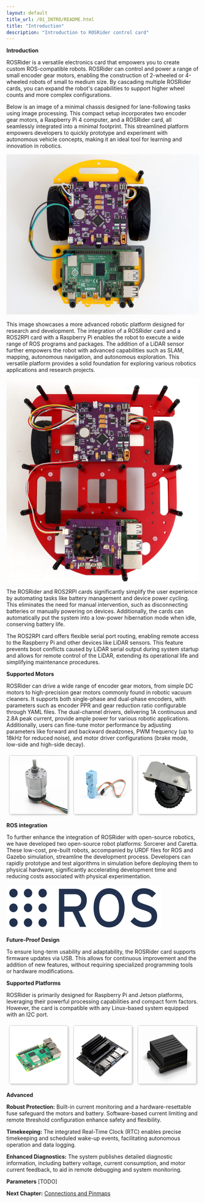 ```yaml
---
layout: default
title_url: /01_INTRO/README.html
title: "Introduction"
description: "Introduction to ROSRider control card"
---
```


**Introduction**

ROSRider is a versatile electronics card that empowers you to create custom ROS-compatible robots. ROSRider can control and power a range of small encoder gear motors, enabling the construction of 2-wheeled or 4-wheeled robots of small to medium size. By cascading multiple ROSRider cards, you can expand the robot's capabilities to support higher wheel counts and more complex configurations.

Below is an image of a minimal chassis designed for lane-following tasks using image processing. This compact setup incorporates two encoder gear motors, a Raspberry Pi 4 computer, and a ROSRider card, all seamlessly integrated into a minimal footprint. This streamlined platform empowers developers to quickly prototype and experiment with autonomous vehicle concepts, making it an ideal tool for learning and innovation in robotics.
<p align="center">
<img src="../images/sorcerer_rosrider_intro.jpg" alt="ROSRider application project">
</p>

This image showcases a more advanced robotic platform designed for research and development. The integration of a ROSRider card and a ROS2RPI card with a Raspberry Pi enables the robot to execute a wide range of ROS programs and packages. The addition of a LiDAR sensor further empowers the robot with advanced capabilities such as SLAM, mapping, autonomous navigation, and autonomous exploration. This versatile platform provides a solid foundation for exploring various robotics applications and research projects.

<p align="center">
<img src="../images/caretta_with_ros2rpi_intro.jpg" alt="Caretta with ROS2RPI">
</p>

The ROSRider and ROS2RPI cards significantly simplify the user experience by automating tasks like battery management and device power cycling. This eliminates the need for manual intervention, such as disconnecting batteries or manually powering on devices. Additionally, the cards can automatically put the system into a low-power hibernation mode when idle, conserving battery life.

The ROS2RPI card offers flexible serial port routing, enabling remote access to the Raspberry Pi and other devices like LiDAR sensors. This feature prevents boot conflicts caused by LiDAR serial output during system startup and allows for remote control of the LiDAR, extending its operational life and simplifying maintenance procedures.

**Supported Motors**

ROSRider can drive a wide range of encoder gear motors, from simple DC motors to high-precision gear motors commonly found in robotic vacuum cleaners. It supports both single-phase and dual-phase encoders, with parameters such as encoder PPR and gear reduction ratio configurable through YAML files. The dual-channel drivers, delivering 1A continuous and 2.8A peak current, provide ample power for various robotic applications. Additionally, users can fine-tune motor performance by adjusting parameters like forward and backward deadzones, PWM frequency (up to 18kHz for reduced noise), and motor driver configurations (brake mode, low-side and high-side decay).

<!--
<div style="display: flex; justify-content: space-around;">
<img src="../images/metal_gear_motor_a.png" style="width: 33%;" alt="Metal gear motor">
<img src="../images/plastic_gear_motor.png" style="width: 33%;" alt="Plastic gear motor">
<img src="../images/vacuum_robot_motor.png" style="width: 33%;" alt="Vacuum cleaner spare motor">
</div>
-->

<div style="display: flex; justify-content: space-around; margin: 20px 0;">
  <img src="../images/metal_gear_motor_a.png" alt="Metal gear motor" style="width: 30%; border: 1px solid #ccc; border-radius: 5px; box-shadow: 2px 2px 4px rgba(0, 0, 0, 0.2);">
  <img src="../images/plastic_gear_motor.png" alt="Plastic gear motor" style="width: 30%; border: 1px solid #ccc; border-radius: 5px; box-shadow: 2px 2px 4px rgba(0, 0, 0, 0.2);">
  <img src="../images/vacuum_robot_motor.png" alt="Vacuum cleaner spare motor" style="width: 30%; border: 1px solid #ccc; border-radius: 5px; box-shadow: 2px 2px 4px rgba(0, 0, 0, 0.2);">
</div>

**ROS integration**

To further enhance the integration of ROSRider with open-source robotics, we have developed two open-source robot platforms: Sorcerer and Caretta. These low-cost, pre-built robots, accompanied by URDF files for ROS and Gazebo simulation, streamline the development process. Developers can rapidly prototype and test algorithms in simulation before deploying them to physical hardware, significantly accelerating development time and reducing costs associated with physical experimentation.

<img src="../images/ros_logo.png" alt="Robot Operating System">

**Future-Proof Design**

To ensure long-term usability and adaptability, the ROSRider card supports firmware updates via USB. This allows for continuous improvement and the addition of new features, without requiring specialized programming tools or hardware modifications.

**Supported Platforms**

ROSRider is primarily designed for Raspberry Pi and Jetson platforms, leveraging their powerful processing capabilities and compact form factors. However, the card is compatible with any Linux-based system equipped with an I2C port.

<div style="display: flex; justify-content: space-around; margin: 20px 0;">
  <img src="../images/rpi.png" alt="Raspberry Pi 5" style="width: 30%; border: 1px solid #ccc; border-radius: 5px; box-shadow: 2px 2px 4px rgba(0, 0, 0, 0.2);">
  <img src="../images/jetson_nano.png" alt="Jetson Nano" style="width: 30%; border: 1px solid #ccc; border-radius: 5px; box-shadow: 2px 2px 4px rgba(0, 0, 0, 0.2);">
  <img src="../images/jetson_agx.png" alt="Jetson AGX" style="width: 30%; border: 1px solid #ccc; border-radius: 5px; box-shadow: 2px 2px 4px rgba(0, 0, 0, 0.2);">
</div>

**Advanced**

**Robust Protection:** Built-in current monitoring and a hardware-resettable fuse safeguard the motors and battery. Software-based current limiting and remote threshold configuration enhance safety and flexibility.

**Timekeeping:** The integrated Real-Time Clock (RTC) enables precise timekeeping and scheduled wake-up events, facilitating autonomous operation and data logging.

**Enhanced Diagnostics:** The system publishes detailed diagnostic information, including battery voltage, current consumption, and motor current feedback, to aid in remote debugging and system monitoring.

**Parameters**
[TODO]

__Next Chapter:__ [Connections and Pinmaps](../02_PINMAP/README.md)